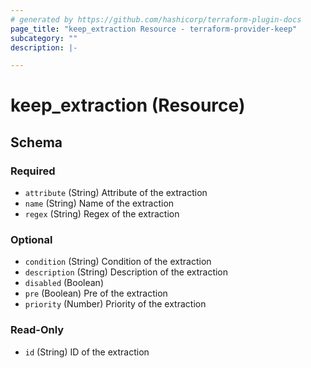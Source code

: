 ```yaml
---
# generated by https://github.com/hashicorp/terraform-plugin-docs
page_title: "keep_extraction Resource - terraform-provider-keep"
subcategory: ""
description: |-

---
```


# keep_extraction (Resource)





<!-- schema generated by tfplugindocs -->
## Schema

### Required

- `attribute` (String) Attribute of the extraction
- `name` (String) Name of the extraction
- `regex` (String) Regex of the extraction

### Optional

- `condition` (String) Condition of the extraction
- `description` (String) Description of the extraction
- `disabled` (Boolean)
- `pre` (Boolean) Pre of the extraction
- `priority` (Number) Priority of the extraction

### Read-Only

- `id` (String) ID of the extraction
